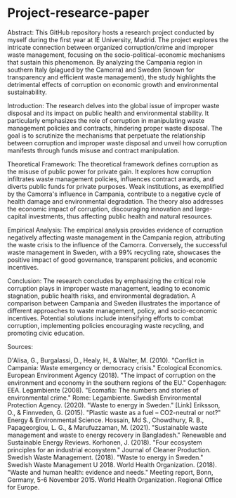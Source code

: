 # Project-researce-paper


Abstract:
This GitHub repository hosts a research project conducted by myself during the first year at IE University, Madrid. The project explores the intricate connection between organized corruption/crime and improper waste management, focusing on the socio-political-economic mechanisms that sustain this phenomenon. By analyzing the Campania region in southern Italy (plagued by the Camorra) and Sweden (known for transparency and efficient waste management), the study highlights the detrimental effects of corruption on economic growth and environmental sustainability.

Introduction:
The research delves into the global issue of improper waste disposal and its impact on public health and environmental stability. It particularly emphasizes the role of corruption in manipulating waste management policies and contracts, hindering proper waste disposal. The goal is to scrutinize the mechanisms that perpetuate the relationship between corruption and improper waste disposal and unveil how corruption manifests through funds misuse and contract manipulation.

Theoretical Framework:
The theoretical framework defines corruption as the misuse of public power for private gain. It explores how corruption infiltrates waste management policies, influences contract awards, and diverts public funds for private purposes. Weak institutions, as exemplified by the Camorra's influence in Campania, contribute to a negative cycle of health damage and environmental degradation. The theory also addresses the economic impact of corruption, discouraging innovation and large-capital investments, thus affecting public health and natural resources.

Empirical Analysis:
The empirical analysis provides evidence of corruption negatively affecting waste management in the Campania region, attributing the waste crisis to the influence of the Camorra. Conversely, the successful waste management in Sweden, with a 99% recycling rate, showcases the positive impact of good governance, transparent policies, and economic incentives.

Conclusion:
The research concludes by emphasizing the critical role corruption plays in improper waste management, leading to economic stagnation, public health risks, and environmental degradation. A comparison between Campania and Sweden illustrates the importance of different approaches to waste management, policy, and socio-economic incentives. Potential solutions include intensifying efforts to combat corruption, implementing policies encouraging waste recycling, and promoting civic education.

Sources:

D'Alisa, G., Burgalassi, D., Healy, H., & Walter, M. (2010). "Conflict in Campania: Waste emergency or democracy crisis." Ecological Economics.
European Environment Agency (2018). "The impact of corruption on the environment and economy in the southern regions of the EU." Copenhagen: EEA.
Legambiente (2008). "Ecomafia: The numbers and stories of environmental crime." Rome: Legambiente.
Swedish Environmental Protection Agency. (2020). "Waste to energy in Sweden." [Link]
Eriksson, O., & Finnveden, G. (2015). "Plastic waste as a fuel – CO2-neutral or not?" Energy & Environmental Science.
Hossain, Md S., Chowdhury, R. B., Papageorgiou, L. G., & Marufuzzaman, M. (2021). "Sustainable waste management and waste to energy recovery in Bangladesh." Renewable and Sustainable Energy Reviews.
Korhonen, J. (2018). "Four ecosystem principles for an industrial ecosystem." Journal of Cleaner Production.
Swedish Waste Management. (2018). "Waste to energy in Sweden." Swedish Waste Management U 2018.
World Health Organization. (2018). "Waste and human health: evidence and needs." Meeting report, Bonn, Germany, 5-6 November 2015. World Health Organization. Regional Office for Europe.
